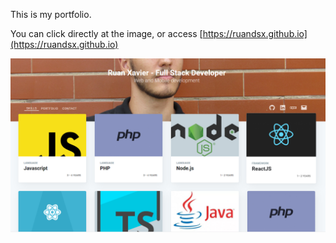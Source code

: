 This is my portfolio.


You can click directly at the image, or access [https://ruandsx.github.io](https://ruandsx.github.io)

[![Portfolio](website_banner.png?raw=true "Portfolio")](https://ruandsx.github.io)

